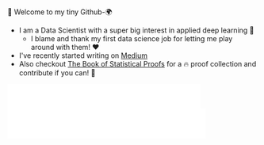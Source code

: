👋 Welcome to my tiny Github-🌍

- I am a Data Scientist with a super big interest in applied deep learning 🎢 
  - I blame and thank my first data science job for letting me play around with them! :heart:
- I've recently started writing on [Medium](https://medium.com/@majapavlo)
- Also checkout [The Book of Statistical Proofs](https://statproofbook.github.io/P/norm-cdf) for a 🔥 proof collection and contribute if you can! 👀

<!-- update permalink when wanting to change the svg displays  -->
<img align="left" width="390" alt="🌱" src="https://github.com/majapavlo/majapavlo/blob/main/achievements.svg">
<img align="left" width="400" alt="💞️" src="https://github.com/majapavlo/majapavlo/blob/e84ebcb207eb5829958d13c6051398518381451b/metrics.plugin.topics.icons.svg">

<!---
- I'm interested in applied deep learning 🎢
- 👀 I’m interested in ...
- 🌱 I’m currently learning ...
- 💞️ I’m looking to collaborate on ...
- 📫 How to reach me ..
ma-pavlo/ma-pavlo is a ✨ special ✨ repository because its `README.md` (this file) appears on your GitHub profile.
You can click the Preview link to take a look at your changes.
--->

